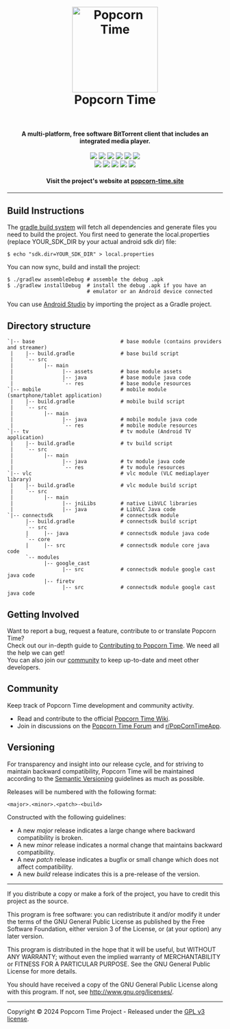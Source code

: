 <h1 align="center">
  <br>
  <a href="https://popcorn-time.site"><img src="https://avatars2.githubusercontent.com/u/7267937?s=200" alt="Popcorn Time" width="200"></a>
  <br>
  Popcorn Time
  <br>
  <br>
</h1>

<h4 align="center">A multi-platform, free software BitTorrent client that includes an integrated media player.</h4>

<p align="center">
  <a href="https://github.com/popcorn-official/popcorn-android/releases/latest"><img src="https://img.shields.io/github/v/release/popcorn-official/popcorn-android?color=brightgreen&label=latest%20release"></a>
  <a href="https://github.com/popcorn-official/popcorn-android/releases/latest"><img src="https://img.shields.io/github/release-date/popcorn-official/popcorn-android?label="></a>
  <a href="https://github.com/popcorn-official/popcorn-android/compare/master...development"><img src="https://img.shields.io/github/commits-since/popcorn-official/popcorn-android/latest?label=commits%20since"></a>
  <a href="https://github.com/popcorn-official/popcorn-android/commit/development"><img src="https://img.shields.io/github/last-commit/popcorn-official/popcorn-android?label=latest%20commit"></a>
  <a href="https://github.com/popcorn-official/popcorn-android/actions"><img src="https://img.shields.io/github/actions/workflow/status/popcorn-official/popcorn-android/build.yml?branch=development&label=latest%20build"></a>
  <a href="https://david-dm.org/popcorn-official/popcorn-android"><img src="https://img.shields.io/david/popcorn-official/popcorn-android?label=deps"></a><br>
  <a href="https://popcorn-time.site"><img src="https://img.shields.io/website?down_color=red&down_message=offline&label=popcorn-time.site&up_color=brightgreen&up_message=online&url=https%3A%2F%2Fpopcorn-time.site"></a>
  <a href="https://www.reddit.com/r/PopCornTimeApp"><img src="https://img.shields.io/website?down_color=red&down_message=offline&label=reddit&up_color=brightgreen&up_message=online&url=https%3A%2F%2Fold.reddit.com%2Fr%2Fpopcorntimeapp%2F"></a>
  <a href="https://discuss.popcorntime.app"><img src="https://img.shields.io/website?down_color=red&down_message=offline&label=forum&up_color=brightgreen&up_message=online&url=https%3A%2F%2Fdiscuss.popcorntime.app"></a>
  <a href="https://github.com/popcorn-official/popcorn-desktop/wiki/"><img src="https://img.shields.io/website?down_color=red&down_message=offline&label=wiki&up_color=brightgreen&up_message=online&url=https%3A%2F%2Fgithub.com%2Fpopcorn-official%2Fpopcorn-desktop%2Fwiki%2F"></a>
  <a href="https://github.com/popcorn-official/popcorn-desktop/wiki/FAQ"><img src="https://img.shields.io/website?down_color=red&down_message=offline&label=faq&up_color=brightgreen&up_message=online&url=https%3A%2F%2Fgithub.com%2Fpopcorn-official%2Fpopcorn-desktop%2Fwiki%2FFAQ"></a>

<h4 align="center">Visit the project's website at <a href="https://popcorn-time.site">popcorn-time.site</a></h4>

***

## Build Instructions ##

The [gradle build system](http://tools.android.com/tech-docs/new-build-system/user-guide) will fetch all dependencies and generate
files you need to build the project. You first need to generate the
local.properties (replace YOUR_SDK_DIR by your actual android sdk dir)
file:

    $ echo "sdk.dir=YOUR_SDK_DIR" > local.properties

You can now sync, build and install the project:

    $ ./gradlew assembleDebug # assemble the debug .apk
    $ ./gradlew installDebug  # install the debug .apk if you have an
                              # emulator or an Android device connected

You can use [Android Studio](http://developer.android.com/sdk/installing/studio.html) by importing the project as a Gradle project.

## Directory structure ##

    `|-- base                            # base module (contains providers and streamer)
     |    |-- build.gradle               # base build script
     |    `-- src
     |          |-- main
     |                |-- assets         # base module assets
     |                |-- java           # base module java code
     |                `-- res            # base module resources
    `|-- mobile                          # mobile module (smartphone/tablet application)
     |    |-- build.gradle               # mobile build script
     |    `-- src
     |          |-- main
     |                |-- java           # mobile module java code
     |                `-- res            # mobile module resources
    `|-- tv                              # tv module (Android TV application)
     |    |-- build.gradle               # tv build script
     |    `-- src
     |          |-- main
     |                |-- java           # tv module java code
     |                `-- res            # tv module resources
    `|-- vlc                             # vlc module (VLC mediaplayer library)
     |    |-- build.gradle               # vlc module build script
     |    `-- src
     |          |-- main
     |                |-- jniLibs        # native LibVLC libraries
     |                |-- java           # LibVLC Java code
    `|-- connectsdk                      # connectsdk module
          |-- build.gradle               # connectsdk build script
          `-- src
          |     |-- java                 # connectsdk module java code
          `-- core
          |     |-- src                  # connectsdk module core java code
          `-- modules
                |-- google_cast
                      |-- src            # connectsdk module google cast java code
                |-- firetv
                      |-- src            # connectsdk module google cast java code


## Getting Involved
Want to report a bug, request a feature, contribute to or translate Popcorn Time?  
Check out our in-depth guide to [Contributing to Popcorn Time](CONTRIBUTING.md#contributing-to-popcorn-time). We need all the help we can get!  
You can also join our [community](README.md#community) to keep up-to-date and meet other developers.  


<a name="community"></a>
## Community
Keep track of Popcorn Time development and community activity.
  * Read and contribute to the official [Popcorn Time Wiki](https://github.com/popcorn-official/popcorn-desktop/wiki/).
  * Join in discussions on the [Popcorn Time Forum](https://discuss.popcorntime.app) and [r/PopCornTimeApp](https://www.reddit.com/r/PopcornTimeApp).


## Versioning
For transparency and insight into our release cycle, and for striving to maintain backward compatibility, Popcorn Time will be maintained according to the [Semantic Versioning](http://semver.org/) guidelines as much as possible.

Releases will be numbered with the following format:

`<major>.<minor>.<patch>-<build>`

Constructed with the following guidelines:

* A new *major* release indicates a large change where backward compatibility is broken.
* A new *minor* release indicates a normal change that maintains backward compatibility.
* A new *patch* release indicates a bugfix or small change which does not affect compatibility.
* A new *build* release indicates this is a pre-release of the version.


***

If you distribute a copy or make a fork of the project, you have to credit this project as the source.

This program is free software: you can redistribute it and/or modify it under the terms of the GNU General Public License as published by the Free Software Foundation, either version 3 of the License, or (at your option) any later version.

This program is distributed in the hope that it will be useful, but WITHOUT ANY WARRANTY; without even the implied warranty of MERCHANTABILITY or FITNESS FOR A PARTICULAR PURPOSE.  See the GNU General Public License for more details.

You should have received a copy of the GNU General Public License along with this program.  If not, see http://www.gnu.org/licenses/.

***

Copyright © 2024 Popcorn Time Project - Released under the [GPL v3 license](LICENSE.txt).
